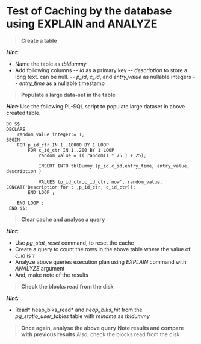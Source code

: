 # Test of Caching by the database using EXPLAIN and ANALYZE

> **Create a table**

***Hint:***
- Name the table as *tbldummy*
- Add following columns
-- *id* as a primary key
-- *description* to store a long text. can be null.
-- *p_id*, *c_id*, and *entry_value* as nullable integers
-- *entry_time* as a nullable timestamp

> **Populate a large data-set in the table** 

***Hint:***
Use the following PL-SQL script to populate large dataset in above created table.
```
DO $$
DECLARE
 	random_value integer:= 1;
BEGIN
 	FOR p_id_ctr IN 1..10000 BY 1 LOOP               
		FOR c_id_ctr IN 1..200 BY 1 LOOP		 
			random_value = (( random() * 75 ) + 25);
			 
			INSERT INTO tblDummy (p_id,c_id,entry_time, entry_value, description )
			 
			VALUES (p_id_ctr,c_id_ctr,'now', random_value, CONCAT('Description for :',p_id_ctr, c_id_ctr));
		END LOOP ;
 
	END LOOP ;                      
 END $$;
```

> **Clear cache and analyse a query** 

***Hint:***
- Use *pg_stat_reset* command, to reset the cache
- Create a query to count the rows in the above table where the value of *c_id* is *1*
- Analyze above queries execution plan using *EXPLAIN* command with *ANALYZE* argument
- And, make note of the results

> **Check the blocks read from the disk**

***Hint:***
- Read* heap_blks_read* and *heap_blks_hit* from the *pg_statio_user_tables* table with *relname* as *tbldummy*


> **Once again, analyse the above query** 
> **Note results and compare with previous results**
> Also, check the blocks read from the disk
